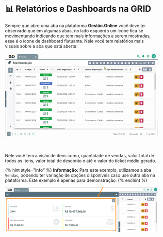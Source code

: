 # 📊 Relatórios e Dashboards na GRID

Sempre que abre uma aba na plataforma **Gestão.Online** você deve ter observado que em algumas abas, no lado esquerdo um icone fica se movimentando indicando que tem mais informações a serem mostradas, esse é o ícone de dashboard flutuante. Nele você tem relatórios mais visuais sobre a aba que está aberta:

![](/erp-v2/assets/relatorios_dashboard_aba.gif)

<br>

Nele você tem a visão de itens como, quantidade de vendas, valor total de todos os itens, valor total de desconto e até o valor do ticket médio gerado.

{% hint style="info" %}
**Informação:** Para este exemplo, utilizamos a aba `Vendas`, podendo ter variação de opções disponíveis caso use outra aba na plataforma. Este exemplo é apenas para demonstração.
{% endhint %}

![](/erp-v2/assets/relatorios_dashboard_aba_qtd_vendas.png)

